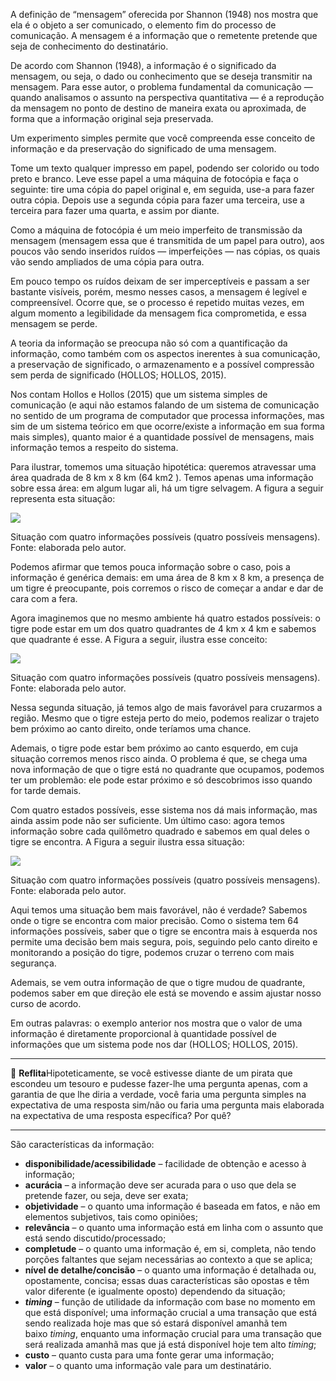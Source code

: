   

A definição de “mensagem” oferecida por Shannon (1948) nos mostra que ela é o objeto a ser comunicado, o elemento fim do processo de comunicação. A mensagem é a informação que o remetente pretende que seja de conhecimento do destinatário.

De acordo com Shannon (1948), a informação é o significado da mensagem, ou seja, o dado ou conhecimento que se deseja transmitir na mensagem. Para esse autor, o problema fundamental da comunicação — quando analisamos o assunto na perspectiva quantitativa — é a reprodução da mensagem no ponto de destino de maneira exata ou aproximada, de forma que a informação original seja preservada.

Um experimento simples permite que você compreenda esse conceito de informação e da preservação do significado de uma mensagem.

Tome um texto qualquer impresso em papel, podendo ser colorido ou todo preto e branco. Leve esse papel a uma máquina de fotocópia e faça o seguinte: tire uma cópia do papel original e, em seguida, use-a para fazer outra cópia. Depois use a segunda cópia para fazer uma terceira, use a terceira para fazer uma quarta, e assim por diante.

Como a máquina de fotocópia é um meio imperfeito de transmissão da mensagem (mensagem essa que é transmitida de um papel para outro), aos poucos vão sendo inseridos ruídos — imperfeições — nas cópias, os quais vão sendo ampliados de uma cópia para outra.

Em pouco tempo os ruídos deixam de ser imperceptíveis e passam a ser bastante visíveis, porém, mesmo nesses casos, a mensagem é legível e compreensível. Ocorre que, se o processo é repetido muitas vezes, em algum momento a legibilidade da mensagem fica comprometida, e essa mensagem se perde.

A teoria da informação se preocupa não só com a quantificação da informação, como também com os aspectos inerentes à sua comunicação, a preservação de significado, o armazenamento e a possível compressão sem perda de significado (HOLLOS; HOLLOS, 2015).

Nos contam Hollos e Hollos (2015) que um sistema simples de comunicação (e aqui não estamos falando de um sistema de comunicação no sentido de um programa de computador que processa informações, mas sim de um sistema teórico em que ocorre/existe a informação em sua forma mais simples), quanto maior é a quantidade possível de mensagens, mais informação temos a respeito do sistema.

Para ilustrar, tomemos uma situação hipotética: queremos atravessar uma área quadrada de 8 km x 8 km (64 km2 ). Temos apenas uma informação sobre essa área: em algum lugar ali, há um tigre selvagem. A figura a seguir representa esta situação:

[![](https://ampli-images.s3.amazonaws.com/production/7eee70af-2bae-4442-a6ce-d477891b559c/original)](https://ampli-images.s3.amazonaws.com/production/7eee70af-2bae-4442-a6ce-d477891b559c/original)

Situação com quatro informações possíveis (quatro possíveis mensagens). Fonte: elaborada pelo autor.

Podemos afirmar que temos pouca informação sobre o caso, pois a informação é genérica demais: em uma área de 8 km x 8 km, a presença de um tigre é preocupante, pois corremos o risco de começar a andar e dar de cara com a fera.

Agora imaginemos que no mesmo ambiente há quatro estados possíveis: o tigre pode estar em um dos quatro quadrantes de 4 km x 4 km e sabemos que quadrante é esse. A Figura a seguir, ilustra esse conceito:

[![](https://ampli-images.s3.amazonaws.com/production/93556646-cdee-4692-8d94-c39b73f0db3f/original)](https://ampli-images.s3.amazonaws.com/production/93556646-cdee-4692-8d94-c39b73f0db3f/original)

Situação com quatro informações possíveis (quatro possíveis mensagens). Fonte: elaborada pelo autor.

Nessa segunda situação, já temos algo de mais favorável para cruzarmos a região. Mesmo que o tigre esteja perto do meio, podemos realizar o trajeto bem próximo ao canto direito, onde teríamos uma chance.

Ademais, o tigre pode estar bem próximo ao canto esquerdo, em cuja situação corremos menos risco ainda. O problema é que, se chega uma nova informação de que o tigre está no quadrante que ocupamos, podemos ter um problemão: ele pode estar próximo e só descobrimos isso quando for tarde demais.

Com quatro estados possíveis, esse sistema nos dá mais informação, mas ainda assim pode não ser suficiente. Um último caso: agora temos informação sobre cada quilômetro quadrado e sabemos em qual deles o tigre se encontra. A Figura a seguir ilustra essa situação:

[![](https://ampli-images.s3.amazonaws.com/production/c4f03c58-2521-4cf2-860b-f9982c290069/original)](https://ampli-images.s3.amazonaws.com/production/c4f03c58-2521-4cf2-860b-f9982c290069/original)

Situação com quatro informações possíveis (quatro possíveis mensagens). Fonte: elaborada pelo autor.

Aqui temos uma situação bem mais favorável, não é verdade? Sabemos onde o tigre se encontra com maior precisão. Como o sistema tem 64 informações possíveis, saber que o tigre se encontra mais à esquerda nos permite uma decisão bem mais segura, pois, seguindo pelo canto direito e monitorando a posição do tigre, podemos cruzar o terreno com mais segurança.

Ademais, se vem outra informação de que o tigre mudou de quadrante, podemos saber em que direção ele está se movendo e assim ajustar nosso curso de acordo.

Em outras palavras: o exemplo anterior nos mostra que o valor de uma informação é diretamente proporcional à quantidade possível de informações que um sistema pode nos dar (HOLLOS; HOLLOS, 2015).

______

**💭** **Reflita**Hipoteticamente, se você estivesse diante de um pirata que escondeu um tesouro e pudesse fazer-lhe uma pergunta apenas, com a garantia de que lhe diria a verdade, você faria uma pergunta simples na expectativa de uma resposta sim/não ou faria uma pergunta mais elaborada na expectativa de uma resposta específica? Por quê?

______

São características da informação:

- **disponibilidade/acessibilidade** – facilidade de obtenção e acesso à informação;
- **acurácia** – a informação deve ser acurada para o uso que dela se pretende fazer, ou seja, deve ser exata;
- **objetividade** – o quanto uma informação é baseada em fatos, e não em elementos subjetivos, tais como opiniões;
- **relevância** – o quanto uma informação está em linha com o assunto que está sendo discutido/processado;
- **completude** – o quanto uma informação é, em si, completa, não tendo porções faltantes que sejam necessárias ao contexto a que se aplica;
- **nível de detalhe/concisão** – o quanto uma informação é detalhada ou, opostamente, concisa; essas duas características são opostas e têm valor diferente (e igualmente oposto) dependendo da situação;
- _**timing**_ – função de utilidade da informação com base no momento em que está disponível; uma informação crucial a uma transação que está sendo realizada hoje mas que só estará disponível amanhã tem baixo _timing_, enquanto uma informação crucial para uma transação que será realizada amanhã mas que já está disponível hoje tem alto _timing_;
- **custo** – quanto custa para uma fonte gerar uma informação;
- **valor** – o quanto uma informação vale para um destinatário.